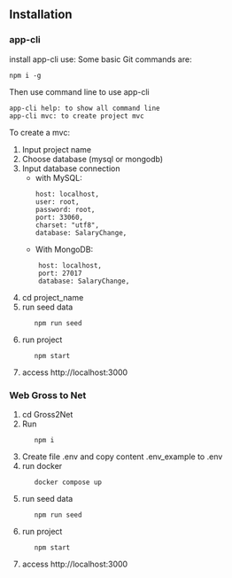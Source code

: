 ## Installation
### app-cli

install app-cli use:
Some basic Git commands are:
```
npm i -g
```
Then use command line to use app-cli
```
app-cli help: to show all command line
app-cli mvc: to create project mvc
```
To create a mvc:
 1. Input project name
 2. Choose database (mysql or mongodb)
 3. Input database connection
    - with MySQL: 
        ```
        host: localhost,
        user: root,
        password: root,
        port: 33060,
        charset: "utf8",
        database: SalaryChange,
        ```  
    - With MongoDB:
    ```
        host: localhost,
        port: 27017
        database: SalaryChange,
    ```  
 4. cd project_name
 5. run seed data
    ```
       npm run seed 
    ```   
 6. run project
    ```
       npm start
    ```    
 7. access http://localhost:3000
### Web Gross to Net
 1. cd Gross2Net
 2. Run
    ```
       npm i
    ```  
 3. Create file .env and copy content .env_example to .env
 4. run docker
    ```
       docker compose up
    ```  
 5. run seed data
    ```
       npm run seed 
    ```   
 6. run project
    ```
       npm start
    ```    
 7. access http://localhost:3000